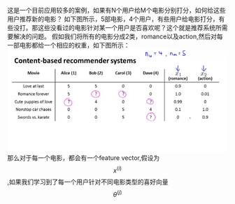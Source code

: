 这是一个目前应用较多的案例，如果有N个用户给M个电影分别打分，如何给这些用户推荐新的电影？
如下图所示，5部电影，4个用户，有些用户给电影打分，有些没打。那这些没看过的电影针对某一个用户是否喜欢呢？这个就是推荐系统所需要解决的问题。
假如我们将所有的电影分成2类，romance以及action,然后对每一部电影都给一个相应的权重，如下图所示：
![](/机器学习/images/92.PNG)
那么对于每一个电影，都会有一个feature vector,假设为$$x^{(i)}$$,如果我们学习到了每一个用户针对不同电影类型的喜好向量$$\theta^{(j)}$$


